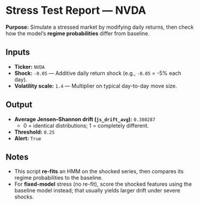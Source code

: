 # Stress Test Report — NVDA

**Purpose:** Simulate a stressed market by modifying daily returns, then check how the model’s
**regime probabilities** differ from baseline.

## Inputs
- **Ticker:** `NVDA`
- **Shock:** `-0.05` — Additive daily return shock (e.g., `-0.05` = -5% each day).
- **Volatility scale:** `1.4` — Multiplier on typical day-to-day move size.

## Output
- **Average Jensen–Shannon drift (`js_drift_avg`):** `0.380287`
  - 0 = identical distributions; 1 = completely different.
- **Threshold:** `0.25`
- **Alert:** `True`

## Notes
- This script **re-fits** an HMM on the shocked series, then compares its regime probabilities to the baseline.  
- For **fixed-model** stress (no re-fit), score the shocked features using the baseline model instead; that usually yields larger drift under severe shocks.
